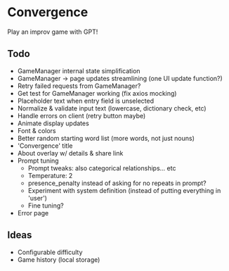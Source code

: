 # Convergence

Play an improv game with GPT!

## Todo

- GameManager internal state simplification
- GameManager -> page updates streamlining (one UI update function?)
- Retry failed requests from GameManager?
- Get test for GameManager working (fix axios mocking)
- Placeholder text when entry field is unselected
- Normalize & validate input text (lowercase, dictionary check, etc)
- Handle errors on client (retry button maybe)
- Animate display updates
- Font & colors
- Better random starting word list (more words, not just nouns)
- 'Convergence' title
- About overlay w/ details & share link
- Prompt tuning
  - Prompt tweaks: also categorical relationships... etc
  - Temperature: 2
  - presence_penalty instead of asking for no repeats in prompt?
  - Experiment with system definition (instead of putting everything in 'user')
  - Fine tuning?
- Error page

## Ideas

- Configurable difficulty
- Game history (local storage)
